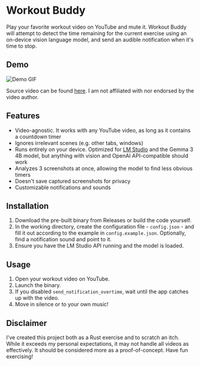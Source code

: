 # Workout Buddy

Play your favorite workout video on YouTube and mute it. Workout Buddy will attempt to detect the time remaining for the current exercise using an on-device vision language model, and send an audible notification when it's time to stop.

## Demo

![Demo GIF](.github/demo.GIF)

Source video can be found [here](https://www.youtube.com/watch?v=UMzQonUGE_s). I am not affiliated with nor endorsed by the video author.

## Features

- Video-agnostic. It works with any YouTube video, as long as it contains a countdown timer
- Ignores irrelevant scenes (e.g. other tabs, windows)
- Runs entirely on your device. Optimized for [LM Studio](https://lmstudio.ai/) and the Gemma 3 4B model, but anything with vision and OpenAI API-compatible should work
- Analyzes 3 screenshots at once, allowing the model to find less obvious timers 
- Doesn't save captured screenshots for privacy
- Customizable notifications and sounds

## Installation

1. Download the pre-built binary from Releases or build the code yourself.
2. In the working directory, create the configuration file - `config.json` - and fill it out according to the example in `config.example.json`. Optionally, find a notification sound and point to it.
3. Ensure you have the LM Studio API running and the model is loaded.

## Usage

1. Open your workout video on YouTube.
2. Launch the binary.
3. If you disabled `send_notification_overtime`, wait until the app catches up with the video.
4. Move in silence or to your own music!

## Disclaimer

I've created this project both as a Rust exercise and to scratch an itch. While it exceeds my personal expectations, it may not handle all videos as effectively. It should be considered more as a proof-of-concept. Have fun exercising!
